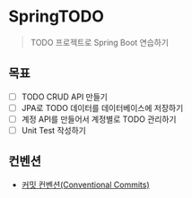 # SpringTODO

> TODO 프로젝트로 Spring Boot 연습하기

## 목표
- [ ] TODO CRUD API 만들기
- [ ] JPA로 TODO 데이터를 데이터베이스에 저장하기
- [ ] 계정 API를 만들어서 계정별로 TODO 관리하기
- [ ] Unit Test 작성하기

## 컨벤션

- [커밋 컨벤션(Conventional Commits)](https://www.conventionalcommits.org/en/v1.0.0/)